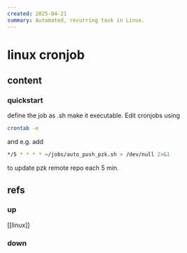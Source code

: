 ```yaml
---
created: 2025-04-21
summary: Automated, recurring task in Linux.
---
```


# linux cronjob

## content

### quickstart


define the job as .sh make it executable. Edit cronjobs using 

```bash
crontab -e
```

and e.g. add

```bash
*/5 * * * * ~/jobs/auto_push_pzk.sh > /dev/null 2>&1
```

to update pzk remote repo each 5 min.

## refs

### up

[[linux]]

### down

